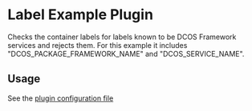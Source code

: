 # Label Example Plugin

Checks the container labels for labels known to be DCOS Framework services and rejects them.
For this example it includes "DCOS_PACKAGE_FRAMEWORK_NAME" and "DCOS_SERVICE_NAME".

## Usage

See the [plugin configuration file](https://github.com/mesosphere/marathon-example-plugins/blob/master/env/src/main/resources/mesosphere/marathon/example/plugin/label/plugin-conf.json)
